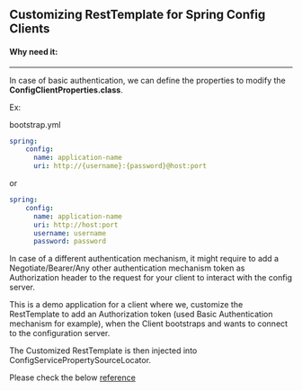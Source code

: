 ## Customizing RestTemplate for Spring Config Clients

#### Why need it:

---

In case of basic authentication, we can define the properties to modify the **ConfigClientProperties.class**.

Ex:

bootstrap.yml
```yaml
spring:
    config:
      name: application-name
      uri: http://{username}:{password}@host:port
``` 

or

```yaml
spring:
    config:
      name: application-name
      uri: http://host:port
      username: username
      password: password
```

In case of a different authentication mechanism, it might require to add a Negotiate/Bearer/Any other authentication 
mechanism token as Authorization header to the request for your client to interact with the config server.

This is a demo application for a client where we, customize the RestTemplate to add an Authorization token
(used Basic Authentication mechanism for example), when the Client bootstraps and wants to connect to the
configuration server.

The Customized RestTemplate is then injected into ConfigServicePropertySourceLocator.

Please check the below [reference](https://github.com/spring-cloud/spring-cloud-config/pull/523/files?short_path=fdb3cac#diff-fdb3cac0c704c591b3e79fea3196d801)